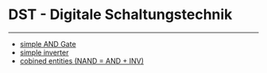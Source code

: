 # DST - Digitale Schaltungstechnik
---

* [simple AND Gate](./ex1/MyAnd.vhd)
* [simple inverter](./ex1/MyInv.vhd)
* [cobined entities (NAND = AND + INV)](./ex1/MyNand.vhd)

